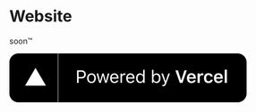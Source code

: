 # Website

soon™


<p align="center">

[![Powered by Vercel](.repo/vercel.svg)](https://vercel.com/?utm_source=Catppuccin&utm_campaign=oss)

</p>
